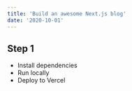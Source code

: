 ```yaml
---
title: 'Build an awesome Next.js blog'
date: '2020-10-01'
---
```


## Step 1

- Install dependencies
- Run locally
- Deploy to Vercel
